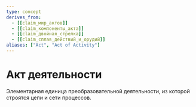 ```yaml
---
type: concept
derives_from:
  - [[claim_мир_актов]]
  - [[claim_компоненты_акта]]
  - [[claim_двойная_стрелка]]
  - [[claim_сплав_действий_и_орудий]]
aliases: ["Act", "Act of Activity"]
---
```


# Акт деятельности

Элементарная единица преобразовательной деятельности, из которой строятся цепи и сети процессов.